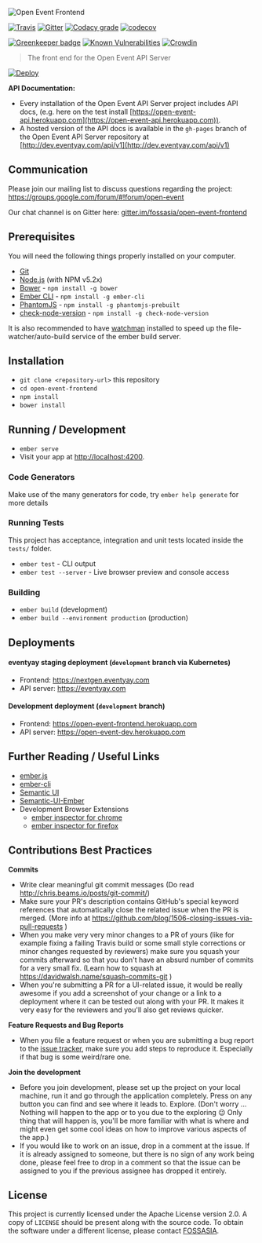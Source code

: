 ![Open Event Frontend](https://storage.googleapis.com/eventyay.com/assets/branding/frontend_branding.png)

[![Travis](https://img.shields.io/travis/fossasia/open-event-frontend/development.svg?style=flat-square)](https://travis-ci.org/fossasia/open-event-frontend)
[![Gitter](https://img.shields.io/badge/chat-on%20gitter-ff006f.svg?style=flat-square)](https://gitter.im/fossasia/open-event-frontend)
[![Codacy grade](https://img.shields.io/codacy/grade/0d51cf60fc734d3699fd6eff6054e483.svg?style=flat-square)](https://www.codacy.com/app/niranjan94/open-event-frontend)
[![codecov](https://img.shields.io/codecov/c/github/fossasia/open-event-frontend/development.svg?style=flat-square)](https://codecov.io/gh/fossasia/open-event-frontend)

[![Greenkeeper badge](https://badges.greenkeeper.io/fossasia/open-event-frontend.svg)](https://greenkeeper.io/)
[![Known Vulnerabilities](https://snyk.io/test/github/fossasia/open-event-frontend/badge.svg)](https://snyk.io/test/github/fossasia/open-event-frontend)
[![Crowdin](https://d322cqt584bo4o.cloudfront.net/open-event-frontend/localized.svg)](http://translate.eventyay.com/project/open-event-frontend)

> The front end for the Open Event API Server

[![Deploy](https://www.herokucdn.com/deploy/button.svg)](https://heroku.com/deploy)

**API Documentation:**
- Every installation of the Open Event API Server project includes API docs, (e.g. here on the test install [https://open-event-api.herokuapp.com](https://open-event-api.herokuapp.com)).
- A hosted version of the API docs is available in the `gh-pages` branch of the Open Event API Server repository at [http://dev.eventyay.com/api/v1](http://dev.eventyay.com/api/v1)

## Communication

Please join our mailing list to discuss questions regarding the project: https://groups.google.com/forum/#!forum/open-event

Our chat channel is on Gitter here: [gitter.im/fossasia/open-event-frontend](https://gitter.im/fossasia/open-event-frontend)

## Prerequisites

You will need the following things properly installed on your computer.

* [Git](https://git-scm.com/)
* [Node.js](https://nodejs.org/) (with NPM v5.2x)
* [Bower](https://bower.io/) - `npm install -g bower`
* [Ember CLI](https://ember-cli.com/) - `npm install -g ember-cli`
* [PhantomJS](http://phantomjs.org/) - `npm install -g phantomjs-prebuilt`
* [check-node-version](https://www.npmjs.com/package/check-node-version) - `npm install -g check-node-version`

It is also recommended to have [watchman](https://facebook.github.io/watchman/docs/install.html) installed to speed up the file-watcher/auto-build service of the ember build server.

## Installation

* `git clone <repository-url>` this repository
* `cd open-event-frontend`
* `npm install`
* `bower install`

## Running / Development

* `ember serve`
* Visit your app at [http://localhost:4200](http://localhost:4200).

### Code Generators

Make use of the many generators for code, try `ember help generate` for more details

### Running Tests

This project has acceptance, integration and unit tests located inside the `tests/` folder.

* `ember test` - CLI output
* `ember test --server` - Live browser preview and console access

### Building

* `ember build` (development)
* `ember build --environment production` (production)

## Deployments

#### eventyay staging deployment (`development` branch via Kubernetes)
- Frontend: https://nextgen.eventyay.com
- API server: https://eventyay.com

#### Development deployment (`development` branch)
- Frontend: https://open-event-frontend.herokuapp.com
- API server: https://open-event-dev.herokuapp.com

## Further Reading / Useful Links
* [ember.js](http://emberjs.com/)
* [ember-cli](https://ember-cli.com/)
* [Semantic UI](https://semantic-ui.com/)
* [Semantic-UI-Ember](https://semantic-org.github.io/Semantic-UI-Ember/)
* Development Browser Extensions
    * [ember inspector for chrome](https://chrome.google.com/webstore/detail/ember-inspector/bmdblncegkenkacieihfhpjfppoconhi)
    * [ember inspector for firefox](https://addons.mozilla.org/en-US/firefox/addon/ember-inspector/)

## Contributions Best Practices

**Commits**

* Write clear meaningful git commit messages (Do read http://chris.beams.io/posts/git-commit/)
* Make sure your PR's description contains GitHub's special keyword references that automatically close the related issue when the PR is merged. (More info at https://github.com/blog/1506-closing-issues-via-pull-requests )
* When you make very very minor changes to a PR of yours (like for example fixing a failing Travis build or some small style corrections or minor changes requested by reviewers) make sure you squash your commits afterward so that you don't have an absurd number of commits for a very small fix. (Learn how to squash at https://davidwalsh.name/squash-commits-git )
* When you're submitting a PR for a UI-related issue, it would be really awesome if you add a screenshot of your change or a link to a deployment where it can be tested out along with your PR. It makes it very easy for the reviewers and you'll also get reviews quicker.

**Feature Requests and Bug Reports**

* When you file a feature request or when you are submitting a bug report to the [issue tracker](https://github.com/fossasia/open-event-frontend/issues), make sure you add steps to reproduce it. Especially if that bug is some weird/rare one.

**Join the development**

* Before you join development, please set up the project on your local machine, run it and go through the application completely. Press on any button you can find and see where it leads to. Explore. (Don't worry ... Nothing will happen to the app or to you due to the exploring :wink: Only thing that will happen is, you'll be more familiar with what is where and might even get some cool ideas on how to improve various aspects of the app.)
* If you would like to work on an issue, drop in a comment at the issue. If it is already assigned to someone, but there is no sign of any work being done, please feel free to drop in a comment so that the issue can be assigned to you if the previous assignee has dropped it entirely.

## License

This project is currently licensed under the Apache License version 2.0. A copy of `LICENSE` should be present along with the source code. To obtain the software under a different license, please contact [FOSSASIA](http://blog.fossasia.org/contact/).
